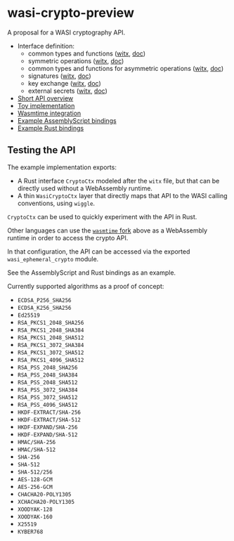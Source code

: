# wasi-crypto-preview

A proposal for a WASI cryptography API.

* Interface definition:
  * common types and functions ([witx](witx/proposal_common.witx), [doc](witx/proposal_common.md))
  * symmetric operations ([witx](witx/proposal_siymmetric.witx), [doc](witx/proposal_symmetric.md))
  * common types and functions for asymmetric operations ([witx](witx/proposal_asymmetric_common.witx), [doc](witx/proposal_asymmetric_common.md))
  * signatures ([witx](witx/proposal_signatures.witx), [doc](witx/proposal_signatures.md))
  * key exchange ([witx](witx/proposal_kx.witx), [doc](witx/proposal_kx.md))
  * external secrets ([witx](witx/proposal_external_secrets.witx), [doc](witx/proposal_external_secrets.md))
* [Short API overview](witx/wasi_ephemeral_crypto.txt)
* [Toy implementation](https://github.com/jedisct1/wasi-crypto-preview/tree/master/implementation)
* [Wasmtime integration](https://github.com/jedisct1/wasmtime-crypto)
* [Example AssemblyScript bindings](https://github.com/jedisct1/as-crypto)
* [Example Rust bindings](https://github.com/jedisct1/rust-wasi-crypto-guest-api)

## Testing the API

The example implementation exports:

* A Rust interface `CryptoCtx` modeled after the `witx` file, but that can be directly used without a WebAssembly runtime.
* A thin `WasiCryptoCtx` layer that directly maps that API to the WASI calling conventions, using `wiggle`.

`CryptoCtx` can be used to quickly experiment with the API in Rust.

Other languages can use the [`wasmtime` fork](https://github.com/jedisct1/wasmtime-crypto) above as a WebAssembly runtime in order to access the crypto API.

In that configuration, the API can be accessed via the exported `wasi_ephemeral_crypto` module.

See the AssemblyScript and Rust bindings as an example.

Currently supported algorithms as a proof of concept:

* `ECDSA_P256_SHA256`
* `ECDSA_K256_SHA256`
* `Ed25519`
* `RSA_PKCS1_2048_SHA256`
* `RSA_PKCS1_2048_SHA384`
* `RSA_PKCS1_2048_SHA512`
* `RSA_PKCS1_3072_SHA384`
* `RSA_PKCS1_3072_SHA512`
* `RSA_PKCS1_4096_SHA512`
* `RSA_PSS_2048_SHA256`
* `RSA_PSS_2048_SHA384`
* `RSA_PSS_2048_SHA512`
* `RSA_PSS_3072_SHA384`
* `RSA_PSS_3072_SHA512`
* `RSA_PSS_4096_SHA512`
* `HKDF-EXTRACT/SHA-256`
* `HKDF-EXTRACT/SHA-512`
* `HKDF-EXPAND/SHA-256`
* `HKDF-EXPAND/SHA-512`
* `HMAC/SHA-256`
* `HMAC/SHA-512`
* `SHA-256`
* `SHA-512`
* `SHA-512/256`
* `AES-128-GCM`
* `AES-256-GCM`
* `CHACHA20-POLY1305`
* `XCHACHA20-POLY1305`
* `XOODYAK-128`
* `XOODYAK-160`
* `X25519`
* `KYBER768`
